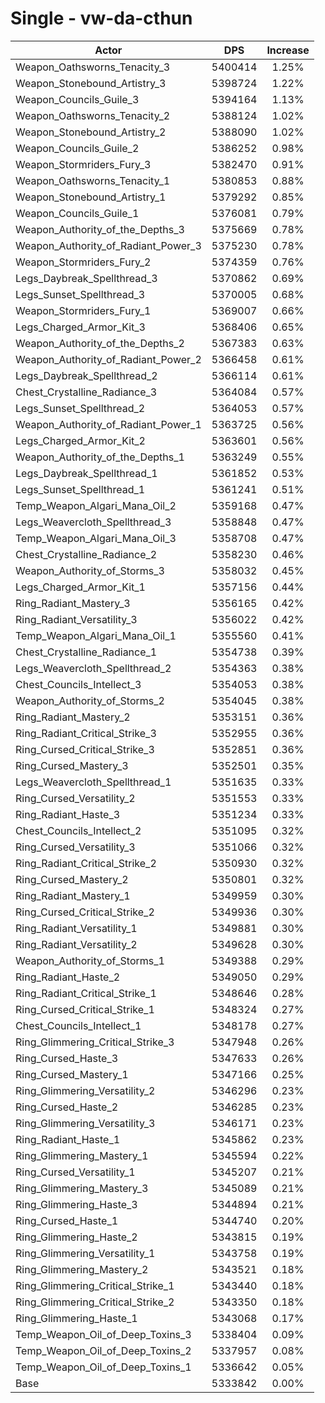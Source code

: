 # Single - vw-da-cthun
| Actor | DPS | Increase |
|---|:---:|:---:|
|Weapon_Oathsworns_Tenacity_3|5400414|1.25%|
|Weapon_Stonebound_Artistry_3|5398724|1.22%|
|Weapon_Councils_Guile_3|5394164|1.13%|
|Weapon_Oathsworns_Tenacity_2|5388124|1.02%|
|Weapon_Stonebound_Artistry_2|5388090|1.02%|
|Weapon_Councils_Guile_2|5386252|0.98%|
|Weapon_Stormriders_Fury_3|5382470|0.91%|
|Weapon_Oathsworns_Tenacity_1|5380853|0.88%|
|Weapon_Stonebound_Artistry_1|5379292|0.85%|
|Weapon_Councils_Guile_1|5376081|0.79%|
|Weapon_Authority_of_the_Depths_3|5375669|0.78%|
|Weapon_Authority_of_Radiant_Power_3|5375230|0.78%|
|Weapon_Stormriders_Fury_2|5374359|0.76%|
|Legs_Daybreak_Spellthread_3|5370862|0.69%|
|Legs_Sunset_Spellthread_3|5370005|0.68%|
|Weapon_Stormriders_Fury_1|5369007|0.66%|
|Legs_Charged_Armor_Kit_3|5368406|0.65%|
|Weapon_Authority_of_the_Depths_2|5367383|0.63%|
|Weapon_Authority_of_Radiant_Power_2|5366458|0.61%|
|Legs_Daybreak_Spellthread_2|5366114|0.61%|
|Chest_Crystalline_Radiance_3|5364084|0.57%|
|Legs_Sunset_Spellthread_2|5364053|0.57%|
|Weapon_Authority_of_Radiant_Power_1|5363725|0.56%|
|Legs_Charged_Armor_Kit_2|5363601|0.56%|
|Weapon_Authority_of_the_Depths_1|5363249|0.55%|
|Legs_Daybreak_Spellthread_1|5361852|0.53%|
|Legs_Sunset_Spellthread_1|5361241|0.51%|
|Temp_Weapon_Algari_Mana_Oil_2|5359168|0.47%|
|Legs_Weavercloth_Spellthread_3|5358848|0.47%|
|Temp_Weapon_Algari_Mana_Oil_3|5358708|0.47%|
|Chest_Crystalline_Radiance_2|5358230|0.46%|
|Weapon_Authority_of_Storms_3|5358032|0.45%|
|Legs_Charged_Armor_Kit_1|5357156|0.44%|
|Ring_Radiant_Mastery_3|5356165|0.42%|
|Ring_Radiant_Versatility_3|5356022|0.42%|
|Temp_Weapon_Algari_Mana_Oil_1|5355560|0.41%|
|Chest_Crystalline_Radiance_1|5354738|0.39%|
|Legs_Weavercloth_Spellthread_2|5354363|0.38%|
|Chest_Councils_Intellect_3|5354053|0.38%|
|Weapon_Authority_of_Storms_2|5354045|0.38%|
|Ring_Radiant_Mastery_2|5353151|0.36%|
|Ring_Radiant_Critical_Strike_3|5352955|0.36%|
|Ring_Cursed_Critical_Strike_3|5352851|0.36%|
|Ring_Cursed_Mastery_3|5352501|0.35%|
|Legs_Weavercloth_Spellthread_1|5351635|0.33%|
|Ring_Cursed_Versatility_2|5351553|0.33%|
|Ring_Radiant_Haste_3|5351234|0.33%|
|Chest_Councils_Intellect_2|5351095|0.32%|
|Ring_Cursed_Versatility_3|5351066|0.32%|
|Ring_Radiant_Critical_Strike_2|5350930|0.32%|
|Ring_Cursed_Mastery_2|5350801|0.32%|
|Ring_Radiant_Mastery_1|5349959|0.30%|
|Ring_Cursed_Critical_Strike_2|5349936|0.30%|
|Ring_Radiant_Versatility_1|5349881|0.30%|
|Ring_Radiant_Versatility_2|5349628|0.30%|
|Weapon_Authority_of_Storms_1|5349388|0.29%|
|Ring_Radiant_Haste_2|5349050|0.29%|
|Ring_Radiant_Critical_Strike_1|5348646|0.28%|
|Ring_Cursed_Critical_Strike_1|5348324|0.27%|
|Chest_Councils_Intellect_1|5348178|0.27%|
|Ring_Glimmering_Critical_Strike_3|5347948|0.26%|
|Ring_Cursed_Haste_3|5347633|0.26%|
|Ring_Cursed_Mastery_1|5347166|0.25%|
|Ring_Glimmering_Versatility_2|5346296|0.23%|
|Ring_Cursed_Haste_2|5346285|0.23%|
|Ring_Glimmering_Versatility_3|5346171|0.23%|
|Ring_Radiant_Haste_1|5345862|0.23%|
|Ring_Glimmering_Mastery_1|5345594|0.22%|
|Ring_Cursed_Versatility_1|5345207|0.21%|
|Ring_Glimmering_Mastery_3|5345089|0.21%|
|Ring_Glimmering_Haste_3|5344894|0.21%|
|Ring_Cursed_Haste_1|5344740|0.20%|
|Ring_Glimmering_Haste_2|5343815|0.19%|
|Ring_Glimmering_Versatility_1|5343758|0.19%|
|Ring_Glimmering_Mastery_2|5343521|0.18%|
|Ring_Glimmering_Critical_Strike_1|5343440|0.18%|
|Ring_Glimmering_Critical_Strike_2|5343350|0.18%|
|Ring_Glimmering_Haste_1|5343068|0.17%|
|Temp_Weapon_Oil_of_Deep_Toxins_3|5338404|0.09%|
|Temp_Weapon_Oil_of_Deep_Toxins_2|5337957|0.08%|
|Temp_Weapon_Oil_of_Deep_Toxins_1|5336642|0.05%|
|Base|5333842|0.00%|
